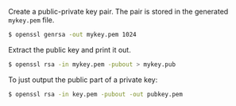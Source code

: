 Create a public-private key pair. The pair is stored in the generated `mykey.pem` file.

```bash
$ openssl genrsa -out mykey.pem 1024
```

Extract the public key and print it out.

```bash
$ openssl rsa -in mykey.pem -pubout > mykey.pub
```

To just output the public part of a private key:

```bash
$ openssl rsa -in key.pem -pubout -out pubkey.pem
```
